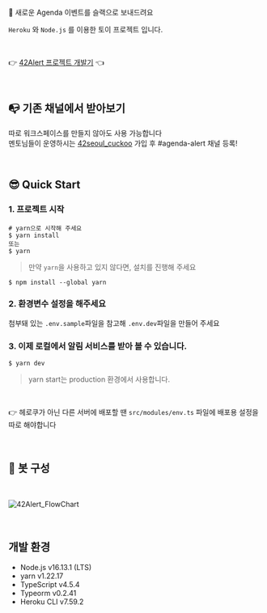 <br/>

📨 새로운 Agenda 이벤트를 슬랙으로 보내드려요 <br/>

`Heroku` 와 `Node.js` 를 이용한 토이 프로젝트 입니다.

<br/>

👉 [42Alert 프로젝트 개발기](https://seongsu.me/42alert-retrospective) 👈

<br/>

## 📭 기존 채널에서 받아보기

따로 워크스페이스를 만들지 않아도 사용 가능합니다<br/>
멘토님들이 운영하시는 [42seoul_cuckoo](http://42seoul.io/cuckoo) 가입 후 #agenda-alert 채널 등록!<br/>

<br/>

## 😎 Quick Start

### 1. 프로젝트 시작

```SHELL
# yarn으로 시작해 주세요
$ yarn install
또는
$ yarn
```

> 만약 `yarn`을 사용하고 있지 않다면, 설치를 진행해 주세요

```SHELL
$ npm install --global yarn
```

### 2. 환경변수 설정을 해주세요

첨부돼 있는 `.env.sample`파일을 참고해
`.env.dev`파일을 만들어 주세요

### 3. 이제 로컬에서 알림 서비스를 받아 볼 수 있습니다.

```SHELL
$ yarn dev
```

> yarn start는 production 환경에서 사용합니다.

<br/>

👉 헤로쿠가 아닌 다른 서버에 배포할 땐 `src/modules/env.ts` 파일에 배포용 설정을 따로 해야합니다

<br/>

## 🤖 봇 구성

<br/>

![42Alert_FlowChart](https://user-images.githubusercontent.com/74334399/137498343-f9153426-2ce0-43a8-ac3f-35046ddf51af.png)

<br/>

## 개발 환경

-   Node.js v16.13.1 (LTS)
-   yarn v1.22.17
-   TypeScript v4.5.4
-   Typeorm v0.2.41
-   Heroku CLI v7.59.2
